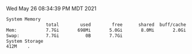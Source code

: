 Wed May 26 08:34:39 PM MDT 2021
```bash
System Memory
               total        used        free      shared  buff/cache   available
Mem:           7.7Gi       698Mi       5.0Gi       8.0Mi       2.0Gi       6.7Gi
Swap:          7.7Gi          0B       7.7Gi
System Storage
412M	.
```
```bash
